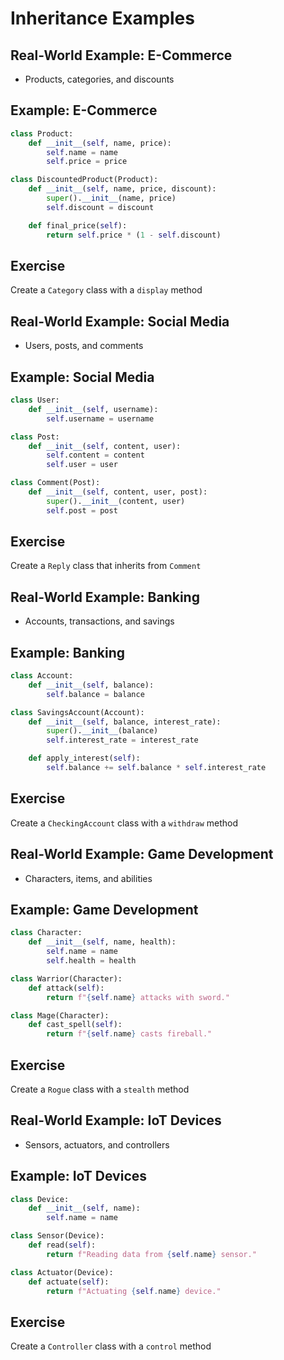 # Inheritance Examples

## Real-World Example: E-Commerce

- Products, categories, and discounts

## Example: E-Commerce

```python
class Product:
    def __init__(self, name, price):
        self.name = name
        self.price = price

class DiscountedProduct(Product):
    def __init__(self, name, price, discount):
        super().__init__(name, price)
        self.discount = discount

    def final_price(self):
        return self.price * (1 - self.discount)
```

## Exercise

Create a `Category` class with a `display` method

## Real-World Example: Social Media

- Users, posts, and comments

## Example: Social Media

```python
class User:
    def __init__(self, username):
        self.username = username

class Post:
    def __init__(self, content, user):
        self.content = content
        self.user = user

class Comment(Post):
    def __init__(self, content, user, post):
        super().__init__(content, user)
        self.post = post
```

## Exercise

Create a `Reply` class that inherits from `Comment`

## Real-World Example: Banking

- Accounts, transactions, and savings

## Example: Banking

```python
class Account:
    def __init__(self, balance):
        self.balance = balance

class SavingsAccount(Account):
    def __init__(self, balance, interest_rate):
        super().__init__(balance)
        self.interest_rate = interest_rate

    def apply_interest(self):
        self.balance += self.balance * self.interest_rate
```

## Exercise

Create a `CheckingAccount` class with a `withdraw` method

## Real-World Example: Game Development

- Characters, items, and abilities

## Example: Game Development

```python
class Character:
    def __init__(self, name, health):
        self.name = name
        self.health = health

class Warrior(Character):
    def attack(self):
        return f"{self.name} attacks with sword."

class Mage(Character):
    def cast_spell(self):
        return f"{self.name} casts fireball."
```

## Exercise

Create a `Rogue` class with a `stealth` method

## Real-World Example: IoT Devices

- Sensors, actuators, and controllers

## Example: IoT Devices

```python
class Device:
    def __init__(self, name):
        self.name = name

class Sensor(Device):
    def read(self):
        return f"Reading data from {self.name} sensor."

class Actuator(Device):
    def actuate(self):
        return f"Actuating {self.name} device."
```

## Exercise

Create a `Controller` class with a `control` method
